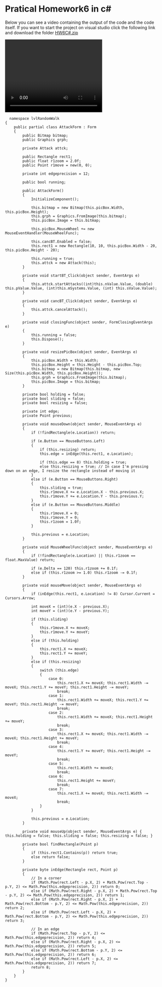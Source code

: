 # Pratical Homework6 in c#

Below you can see a video containing the output of the code and the code itself. If you want to start the project on visual studio click the following link and download the folder [HW6C#.zip](https://github.com/Garufi1962596/Garufi1962596.github.io/edit/main/_posts)
   
  <video width="320" height="240" controls>
      <source src="/HW6.mp4" type="video/mp4">
      Il tuo browser non supporta il tag video.
  </video>
    
      namespace lvlRandomWalk
    {
        public partial class AttackForm : Form
        {
            public Bitmap bitmap;
            public Graphics grph;
    
            private Attack attck;
    
            public Rectangle rect1;
            public float r1zoom = 2.0f;
            public Point r1move = new(0, 0);
    
            private int edgeprecision = 12;
    
            public bool running;
    
            public AttackForm()
            {
                InitializeComponent();
    
                this.bitmap = new Bitmap(this.picBox.Width, this.picBox.Height);
                this.grph = Graphics.FromImage(this.bitmap);
                this.picBox.Image = this.bitmap;
    
                this.picBox.MouseWheel += new MouseEventHandler(MouseWheelFunc);
    
                this.cancBT.Enabled = false;
                this.rect1 = new Rectangle(10, 10, this.picBox.Width - 20, this.picBox.Height - 20);
    
                this.running = true;
                this.attck = new Attack(this);
            }
    
            private void startBT_Click(object sender, EventArgs e)
            {
                this.attck.startAttacks((int)this.nValue.Value, (double) this.pValue.Value, (int)this.mSystems.Value, (int) this.sValue.Value);
            }
    
            private void cancBT_Click(object sender, EventArgs e)
            {
                this.attck.cancelAttack();
            }
    
            private void closingFunc(object sender, FormClosingEventArgs e)
            {
                this.running = false;
                this.Dispose();
            }
    
            private void resizePicBox(object sender, EventArgs e)
            {
                this.picBox.Width = this.Width;
                this.picBox.Height = this.Height - this.picBox.Top;
                this.bitmap = new Bitmap(this.bitmap, new Size(this.picBox.Width, this.picBox.Height));
                this.grph = Graphics.FromImage(this.bitmap);
                this.picBox.Image = this.bitmap;
            }
    
            private bool holding = false;
            private bool sliding = false;
            private bool resizing = false;
    
            private int edge;
            private Point previous;
    
            private void mouseDown(object sender, MouseEventArgs e)
            {
                if (!findRectangle(e.Location)) return;
    
                if (e.Button == MouseButtons.Left)
                {
                    if (this.resizing) return;
                    this.edge = inEdge(this.rect1, e.Location);
    
                    if (this.edge == 8) this.holding = true;
                    else this.resizing = true; // In case I'm pressing down on an edge, I resize the rectangle instead of moving it
                }
                else if (e.Button == MouseButtons.Right)
                {
                    this.sliding = true;
                    this.r1move.X += e.Location.X - this.previous.X;
                    this.r1move.Y += e.Location.Y - this.previous.Y;
                }
                else if (e.Button == MouseButtons.Middle)
                {
                    this.r1move.X = 0;
                    this.r1move.Y = 0;
                    this.r1zoom = 1.0f;
                }
    
                this.previous = e.Location;
            }
    
            private void MouseWheelFunc(object sender, MouseEventArgs e)
            {
                if (!findRectangle(e.Location) || this.r1zoom == float.MaxValue) return;
    
                if (e.Delta == 120) this.r1zoom += 0.1f;
                else if (this.r1zoom >= 1.0) this.r1zoom -= 0.1f;
            }
    
            private void mouseMove(object sender, MouseEventArgs e)
            {
                if (inEdge(this.rect1, e.Location) != 8) Cursor.Current = Cursors.Arrow;
    
                int moveX = (int)(e.X - previous.X);
                int moveY = (int)(e.Y - previous.Y);
    
                if (this.sliding)
                {
                    this.r1move.X += moveX;
                    this.r1move.Y += moveY;
                }
                else if (this.holding)
                {
                    this.rect1.X += moveX;
                    this.rect1.Y += moveY;
                }
                else if (this.resizing)
                {
                    switch (this.edge)
                    {
                        case 0:
                            this.rect1.X += moveX; this.rect1.Width -= moveX; this.rect1.Y += moveY; this.rect1.Height -= moveY;
                            break;
                        case 1:
                            this.rect1.Width += moveX; this.rect1.Y += moveY; this.rect1.Height -= moveY;
                            break;
                        case 2:
                            this.rect1.Width += moveX; this.rect1.Height += moveY;
                            break;
                        case 3:
                            this.rect1.X += moveX; this.rect1.Width -= moveX; this.rect1.Height += moveY;
                            break;
                        case 4:
                            this.rect1.Y += moveY; this.rect1.Height -= moveY;
                            break;
                        case 5:
                            this.rect1.Width += moveX;
                            break;
                        case 6:
                            this.rect1.Height += moveY;
                            break;
                        case 7:
                            this.rect1.X += moveX; this.rect1.Width -= moveX;
                            break;
                    }
                }
    
                this.previous = e.Location;
            }
    
            private void mouseUp(object sender, MouseEventArgs e) { this.holding = false; this.sliding = false; this.resizing = false; }
    
            private bool findRectangle(Point p)
            {
                if (this.rect1.Contains(p)) return true;
                else return false;
            }
    
            private byte inEdge(Rectangle rect, Point p)
            {
                // In a corner
                if (Math.Pow(rect.Left - p.X, 2) + Math.Pow(rect.Top - p.Y, 2) <= Math.Pow(this.edgeprecision, 2)) return 0;
                else if (Math.Pow(rect.Right - p.X, 2) + Math.Pow(rect.Top - p.Y, 2) <= Math.Pow(this.edgeprecision, 2)) return 1;
                else if (Math.Pow(rect.Right - p.X, 2) + Math.Pow(rect.Bottom - p.Y, 2) <= Math.Pow(this.edgeprecision, 2)) return 2;
                else if (Math.Pow(rect.Left - p.X, 2) + Math.Pow(rect.Bottom - p.Y, 2) <= Math.Pow(this.edgeprecision, 2)) return 3;
    
                // In an edge
                if (Math.Pow(rect.Top - p.Y, 2) <= Math.Pow(this.edgeprecision, 2)) return 4;
                else if (Math.Pow(rect.Right - p.X, 2) <= Math.Pow(this.edgeprecision, 2)) return 5;
                else if (Math.Pow(rect.Bottom - p.Y, 2) <= Math.Pow(this.edgeprecision, 2)) return 6;
                else if (Math.Pow(rect.Left - p.X, 2) <= Math.Pow(this.edgeprecision, 2)) return 7;
                return 8;
            }
        }
    }
